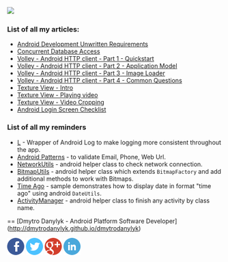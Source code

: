 <img src="https://octodex.github.com/images/steroidtocat.png" width="400"/>


### List of all my articles:

* [Android Development Unwritten Requirements](/articles/Unwritten%20Requirements.md)
* [Concurrent Database Access](/articles/Concurrent%20Database%20Access.md)
* [Volley - Android HTTP client - Part 1 - Quickstart](/articles/volley-part-1.md)
* [Volley - Android HTTP client - Part 2 - Application Model](/articles/volley-part-2.md)
* [Volley - Android HTTP client - Part 3 - Image Loader](/articles/volley-part-3.md)
* [Volley - Android HTTP client - Part 4 - Common Questions](/articles/volley-part-4.md)
* [Texture View - Intro](/articles/surface-view-intro.md)
* [Texture View - Playing video](/articles/surface-view-play-video.md)
* [Texture View - Video Cropping](/articles/surface-view-video-cropping.md)
* [Android Login Screen Checklist](/articles/Android%20Login%20Screen%20Checklist.md)

### List of all my reminders

* [L][1] - Wrapper of Android Log to make logging more consistent throughout the app.
* [Android Patterns][2] - to validate Email, Phone, Web Url.
* [NetworkUtils][3] - android helper class to check network connection.
* [BitmapUtils][4] - android helper class which extends `BitmapFactory` and add additional methods to work with Bitmaps.
* [Time Ago][5] - sample demonstrates how to display date in format "time ago" using android `DateUtils`.
* [ActivityManager][6] - android helper class to finish any activity by class name.

==
[Dmytro Danylyk - Android Platform Software Developer] (http://dmytrodanylyk.github.io/dmytrodanylyk)

[![Facebook](/assets/images/social/facebook.png)](https://www.facebook.com/dmytrodanylyk)
[![Twitter](/assets/images/social/twitter.png)](https://twitter.com/dmytrodanylyk)
[![Google Plus](/assets/images/social/google_plus.png)](https://plus.google.com/+DmytroDanylyk)
[![Linked In](/assets/images/social/linkedin.png)](http://www.linkedin.com/pub/dmytro-danylyk/73/53b/9a4)


  [1]: /reminder/log.md
  [2]: /reminder/android-patterns.md
  [3]: /reminder/network-utils.md
  [4]: /reminder/bitmap_utils.md
  [5]: /reminder/time-ago.md
  [6]: /reminder/finish-any-activity.md
